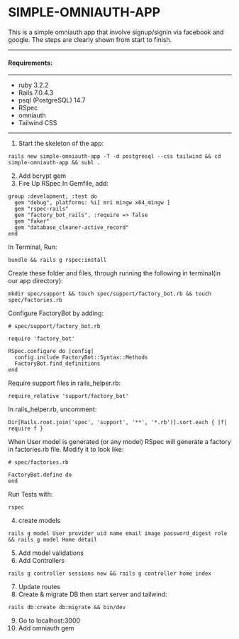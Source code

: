 # SIMPLE-OMNIAUTH-APP
This is a simple omniauth app that involve signup/signin via facebook and google. The steps are clearly shown from start to finish.

____
#### Requirements:
____
* ruby 3.2.2
* Rails 7.0.4.3
* psql (PostgreSQL) 14.7
* RSpec
* omniauth
* Tailwind CSS
____
1. Start the skeleton of the app: 
```
rails new simple-omniauth-app -T -d postgresql --css tailwind && cd simple-omniauth-app && subl .
```
2. Add bcrypt gem
3. Fire Up RSpec
In Gemfile, add:
```
group :development, :test do
  gem "debug", platforms: %i[ mri mingw x64_mingw ]
  gem "rspec-rails"
  gem "factory_bot_rails", :require => false
  gem "faker"
  gem "database_cleaner-active_record"
end
```
In Terminal, Run:
```
bundle && rails g rspec:install
```

Create these folder and files, through running the following in terminal(in our app directory):
```
mkdir spec/support && touch spec/support/factory_bot.rb && touch spec/factories.rb
```
Configure FactoryBot by adding:
```
# spec/support/factory_bot.rb

require 'factory_bot'

RSpec.configure do |config|
  config.include FactoryBot::Syntax::Methods
  FactoryBot.find_definitions
end
```
Require support files in rails_helper.rb:
```
require_relative 'support/factory_bot'
```
In rails_helper.rb, uncomment:
```
Dir[Rails.root.join('spec', 'support', '**', '*.rb')].sort.each { |f| require f }
```
When User model is generated (or any model) RSpec will generate a factory in factories.rb file. Modify it to look like:
```
# spec/factories.rb

FactoryBot.define do
end
```
Run Tests with:
```
rspec
```
4. create models
```
rails g model User provider uid name email image password_digest role && rails g model Home detail
```
5. Add model validations
6. Add Controllers
```
rails g controller sessions new && rails g controller home index
```
7. Update routes
8. Create & migrate DB then start server and tailwind:
```
rails db:create db:migrate && bin/dev
```
9. Go to localhost:3000
10. Add omniauth gem